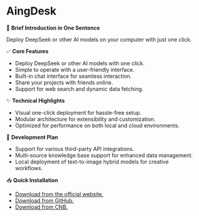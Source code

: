 # AingDesk

🚀 **Brief Introduction in One Sentence**  

Deploy DeepSeek or other AI models on your computer with just one click.

✅ **Core Features**  

- Deploy DeepSeek or other AI models with one click.  
- Simple to operate with a user-friendly interface.  
- Built-in chat interface for seamless interaction.  
- Share your projects with friends online.  
- Support for web search and dynamic data fetching.  


✨ **Technical Highlights**  

- Visual one-click deployment for hassle-free setup.  
- Modular architecture for extensibility and customization.  
- Optimized for performance on both local and cloud environments.  

🎯 **Development Plan**  

- Support for various third-party API integrations.
- Multi-source knowledge base support for enhanced data management.  
- Local deployment of text-to-image hybrid models for creative workflows.

📥 **Quick Installation**  

- [Download from the official website.](https://www.aingdesk.com/en/download.html)  
- [Download from GitHub.](https://github.com/aingdesk/AingDesk/releases)  
- [Download from CNB.](https://cnb.cool/aingdesk/AingDesk/-/releases/)  
